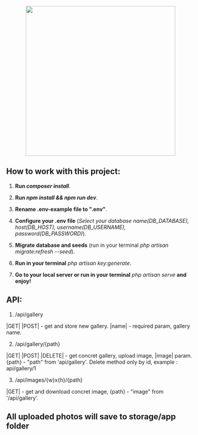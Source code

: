 <p align="center"><a href="https://laravel.com" target="_blank"><img src="https://raw.githubusercontent.com/laravel/art/master/logo-lockup/5%20SVG/2%20CMYK/1%20Full%20Color/laravel-logolockup-cmyk-red.svg" width="400"></a></p>


## How to work with this project:

1. **Run _composer install_**.

2. **Run _npm install && npm run dev_**.

3. **Rename .env-example file to ".env"**.

4. **Configure your .env file** (_Select your database name(DB_DATABASE), host(DB_HOST), username(DB_USERNAME), password(DB_PASSWORD)_). 

5. **Migrate database and seeds** (run in your terminal _php artisan migrate:refresh --seed_).

6. **Run in your terminal** _php artisan key:generate_.

7. **Go to your local server or run in your terminal** _php artisan serve_ **and enjoy!**

## API:

1. /api/gallery          

|GET| |POST| - get and store new gallery. |name| - required param, gallery name.

2. /api/gallery/{path}    

|GET| |POST| |DELETE| - get concret gallery, upload image, |image| param. {path} - "path" from 'api/gallery'. Delete method only by id, example : api/gallery/1

3. /api/images/{w}x{h}/{path}    

|GET| - get and download concret image, {path} - "image" from '/api/gallery'.

## All uploaded photos will save to storage/app folder

